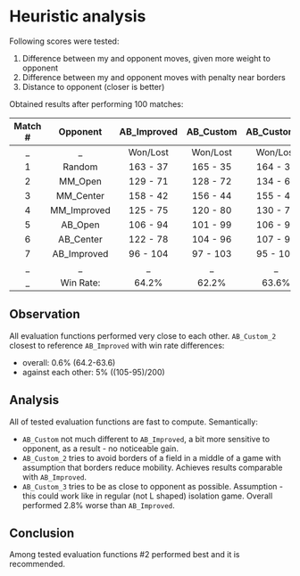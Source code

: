 # Heuristic analysis

Following scores were tested:

1. Difference between my and opponent moves, given more weight to opponent
2. Difference between my and opponent moves with penalty near borders
3. Distance to opponent (closer is better)

Obtained results after performing 100 matches:

| Match # |   Opponent  | AB_Improved | AB_Custom | AB_Custom_2 | AB_Custom_3 |
|:-------:|:-----------:|:-----------:|:---------:|:-----------:|:-----------:|
|    _    |      _      |   Won/Lost  |  Won/Lost |   Won/Lost  |   Won/Lost  |
|    1    |    Random   |   163 - 37  |  165 - 35 |   164 - 36  |   162 - 38  |
|    2    |   MM_Open   |   129 - 71  |  128 - 72 |   134 - 66  |   131 - 69  |
|    3    |  MM_Center  |   158 - 42  |  156 - 44 |   155 - 45  |   151 - 49  |
|    4    | MM_Improved |   125 - 75  |  120 - 80 |   130 - 70  |   117 - 83  |
|    5    |   AB_Open   |   106 - 94  |  101 - 99 |   106 - 94  |   96 - 104  |
|    6    |  AB_Center  |   122 - 78  |  104 - 96 |   107 - 93  |   112 - 88  |
|    7    | AB_Improved |   96 - 104  |  97 - 103 |   95 - 105  |   90 - 110  |
|    _    |      _      |      _      |     _     |      _      |      _      |
|    _    |  Win Rate:  |    64.2%    |   62.2%   |    63.6%    |    61.4%    |

## Observation

All evaluation functions performed very close to each other. `AB_Custom_2` closest to reference `AB_Improved` with win rate differences:

- overall: 0.6% (64.2-63.6)
- against each other: 5% ((105-95)/200)

## Analysis

All of tested evaluation functions are fast to compute. Semantically:

- `AB_Custom` not much different to `AB_Improved`, a bit more sensitive to opponent, as a result - no noticeable gain.
- `AB_Custom_2` tries to avoid borders of a field in a middle of a game with assumption that borders reduce mobility. Achieves results comparable with `AB_Improved`.
- `AB_Custom_3` tries to be as close to opponent as possible. Assumption - this could work like in regular (not L shaped) isolation game. Overall performed 2.8% worse than `AB_Improved`.

## Conclusion

Among tested evaluation functions #2 performed best and it is recommended.